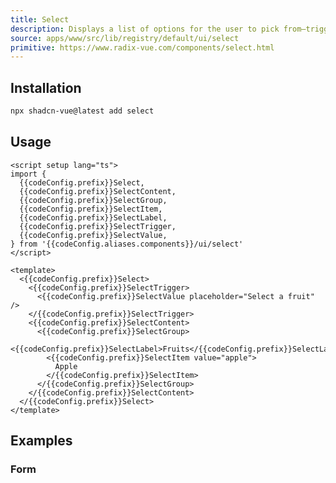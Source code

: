 ```yaml
---
title: Select
description: Displays a list of options for the user to pick from—triggered by a button.
source: apps/www/src/lib/registry/default/ui/select 
primitive: https://www.radix-vue.com/components/select.html
---
```


<script setup>
import { useConfigStore } from '@/stores/config'

const { codeConfig } = useConfigStore()
</script>


<ComponentPreview name="SelectDemo" /> 

## Installation


```bash
npx shadcn-vue@latest add select
```

## Usage

```vue-vue
<script setup lang="ts">
import {
  {{codeConfig.prefix}}Select,
  {{codeConfig.prefix}}SelectContent,
  {{codeConfig.prefix}}SelectGroup,
  {{codeConfig.prefix}}SelectItem,
  {{codeConfig.prefix}}SelectLabel,
  {{codeConfig.prefix}}SelectTrigger,
  {{codeConfig.prefix}}SelectValue,
} from '{{codeConfig.aliases.components}}/ui/select'
</script>

<template>
  <{{codeConfig.prefix}}Select>
    <{{codeConfig.prefix}}SelectTrigger>
      <{{codeConfig.prefix}}SelectValue placeholder="Select a fruit" />
    </{{codeConfig.prefix}}SelectTrigger>
    <{{codeConfig.prefix}}SelectContent>
      <{{codeConfig.prefix}}SelectGroup>
        <{{codeConfig.prefix}}SelectLabel>Fruits</{{codeConfig.prefix}}SelectLabel>
        <{{codeConfig.prefix}}SelectItem value="apple">
          Apple
        </{{codeConfig.prefix}}SelectItem>
      </{{codeConfig.prefix}}SelectGroup>
    </{{codeConfig.prefix}}SelectContent>
  </{{codeConfig.prefix}}Select>
</template>
```

## Examples

### Form

<ComponentPreview name="SelectForm" />

